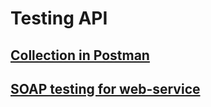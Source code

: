 # Testing API
## [Collection in Postman](https://www.postman.com/potehhha/workspace/my-workspace/collection/38501104-40b43a50-5547-4595-864f-182d70c85cb7?action=share&creator=38501104)
## [SOAP testing for web-service](https://www.postman.com/potehhha/workspace/my-workspace/collection/38501104-96bfd773-a847-4e2d-9f09-02094969f33d?action=share&creator=38501104)

